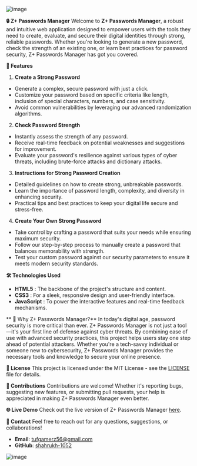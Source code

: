 ![image](https://github.com/user-attachments/assets/9259465c-9cdb-4e02-815b-e00b8aa3f48c)


**🔒 Z+ Passwords Manager**
Welcome to **Z+ Passwords Manager**, a robust and intuitive web application designed to empower users with the tools they need to create, evaluate, and secure their digital identities through strong, reliable passwords. Whether you're looking to generate a new password, check the strength of an existing one, or learn best practices for password security, Z+ Passwords Manager has got you covered.

**🚀 Features**

1. **Create a Strong Password**
- Generate a complex, secure password with just a click.
- Customize your password based on specific criteria like length, inclusion of special characters, numbers, and case sensitivity.
- Avoid common vulnerabilities by leveraging our advanced randomization algorithms.

 2. **Check Password Strength**
- Instantly assess the strength of any password.
- Receive real-time feedback on potential weaknesses and suggestions for improvement.
- Evaluate your password's resilience against various types of cyber threats, including brute-force attacks and dictionary attacks.

3. **Instructions for Strong Password Creation**
- Detailed guidelines on how to create strong, unbreakable passwords.
- Learn the importance of password length, complexity, and diversity in enhancing security.
- Practical tips and best practices to keep your digital life secure and stress-free.

 4. **Create Your Own Strong Password**
- Take control by crafting a password that suits your needs while ensuring maximum security.
- Follow our step-by-step process to manually create a password that balances memorability with strength.
- Test your custom password against our security parameters to ensure it meets modern security standards.

**🛠️ Technologies Used**
- **HTML5**      : The backbone of the project's structure and content.
- **CSS3**       : For a sleek, responsive design and user-friendly interface.
- **JavaScript** : To power the interactive features and real-time feedback mechanisms.

** 🎯 Why Z+ Passwords Manager?**
In today's digital age, password security is more critical than ever. Z+ Passwords Manager is not just a tool—it's your first line of defense against cyber threats. By combining ease of use with advanced security practices, this project helps users stay one step ahead of potential attackers. Whether you're a tech-savvy individual or someone new to cybersecurity, Z+ Passwords Manager provides the necessary tools and knowledge to secure your online presence.

**📄 License**
This project is licensed under the MIT License - see the [LICENSE](LICENSE) file for details.

**🤝 Contributions**
Contributions are welcome! Whether it's reporting bugs, suggesting new features, or submitting pull requests, your help is appreciated in making Z+ Passwords Manager even better.

**🌐 Live Demo**
Check out the live version of Z+ Passwords Manager [here](https://shahrukh-1052.github.io/SecurePasswords-Hub/).

**📧 Contact**
Feel free to reach out for any questions, suggestions, or collaborations!
- **Email**: tufgamerz56@gmail.com
- **GitHub**: [shahrukh-1052](https://github.com/shahrukh-1052)

![image](https://github.com/user-attachments/assets/67c6f473-a9d7-4472-b401-eee95208be1b)

